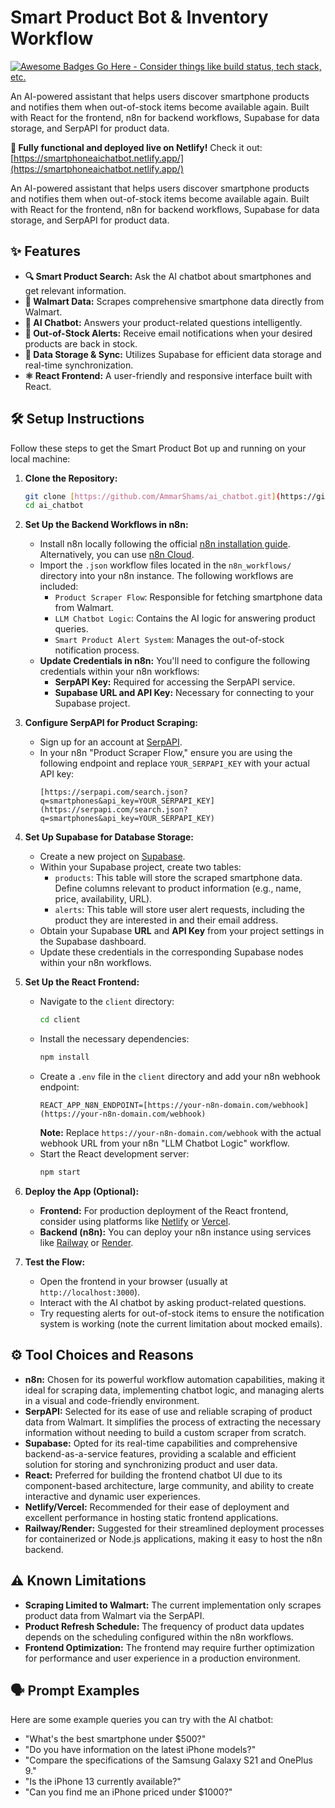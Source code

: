 # Smart Product Bot & Inventory Workflow

[![Awesome Badges Go Here - Consider things like build status, tech stack, etc.](https://img.shields.io/badge/Awesome-Badge-brightgreen)](https://shields.io/)

An AI-powered assistant that helps users discover smartphone products and notifies them when out-of-stock items become available again. Built with React for the frontend, n8n for backend workflows, Supabase for data storage, and SerpAPI for product data.

**🚀 Fully functional and deployed live on Netlify!** Check it out: [https://smartphoneaichatbot.netlify.app/](https://smartphoneaichatbot.netlify.app/)

An AI-powered assistant that helps users discover smartphone products and notifies them when out-of-stock items become available again. Built with React for the frontend, n8n for backend workflows, Supabase for data storage, and SerpAPI for product data.


## ✨ Features

* **🔍 Smart Product Search:** Ask the AI chatbot about smartphones and get relevant information.
* **🛒 Walmart Data:** Scrapes comprehensive smartphone data directly from Walmart.
* **🤖 AI Chatbot:** Answers your product-related questions intelligently.
* **📧 Out-of-Stock Alerts:** Receive email notifications when your desired products are back in stock.
* **💾 Data Storage & Sync:** Utilizes Supabase for efficient data storage and real-time synchronization.
* **⚛️ React Frontend:** A user-friendly and responsive interface built with React.

## 🛠️ Setup Instructions

Follow these steps to get the Smart Product Bot up and running on your local machine:

1.  **Clone the Repository:**
    ```bash
    git clone [https://github.com/AmmarShams/ai_chatbot.git](https://github.com/AmmarShams/ai_chatbot.git)
    cd ai_chatbot
    ```

2.  **Set Up the Backend Workflows in n8n:**
    * Install n8n locally following the official [n8n installation guide](https://docs.n8n.io/getting-started/). Alternatively, you can use [n8n Cloud](https://n8n.cloud/).
    * Import the `.json` workflow files located in the `n8n_workflows/` directory into your n8n instance. The following workflows are included:
        * `Product Scraper Flow`: Responsible for fetching smartphone data from Walmart.
        * `LLM Chatbot Logic`: Contains the AI logic for answering product queries.
        * `Smart Product Alert System`: Manages the out-of-stock notification process.
    * **Update Credentials in n8n:** You'll need to configure the following credentials within your n8n workflows:
        * **SerpAPI Key:** Required for accessing the SerpAPI service.
        * **Supabase URL and API Key:** Necessary for connecting to your Supabase project.

3.  **Configure SerpAPI for Product Scraping:**
    * Sign up for an account at [SerpAPI](https://serpapi.com/).
    * In your n8n "Product Scraper Flow," ensure you are using the following endpoint and replace `YOUR_SERPAPI_KEY` with your actual API key:
        ```
        [https://serpapi.com/search.json?q=smartphones&api_key=YOUR_SERPAPI_KEY](https://serpapi.com/search.json?q=smartphones&api_key=YOUR_SERPAPI_KEY)
        ```

4.  **Set Up Supabase for Database Storage:**
    * Create a new project on [Supabase](https://supabase.com/).
    * Within your Supabase project, create two tables:
        * `products`: This table will store the scraped smartphone data. Define columns relevant to product information (e.g., name, price, availability, URL).
        * `alerts`: This table will store user alert requests, including the product they are interested in and their email address.
    * Obtain your Supabase **URL** and **API Key** from your project settings in the Supabase dashboard.
    * Update these credentials in the corresponding Supabase nodes within your n8n workflows.

5.  **Set Up the React Frontend:**
    * Navigate to the `client` directory:
        ```bash
        cd client
        ```
    * Install the necessary dependencies:
        ```bash
        npm install
        ```
    * Create a `.env` file in the `client` directory and add your n8n webhook endpoint:
        ```
        REACT_APP_N8N_ENDPOINT=[https://your-n8n-domain.com/webhook](https://your-n8n-domain.com/webhook)
        ```
        **Note:** Replace `https://your-n8n-domain.com/webhook` with the actual webhook URL from your n8n "LLM Chatbot Logic" workflow.
    * Start the React development server:
        ```bash
        npm start
        ```

6.  **Deploy the App (Optional):**
    * **Frontend:** For production deployment of the React frontend, consider using platforms like [Netlify](https://www.netlify.com/) or [Vercel](https://vercel.com/).
    * **Backend (n8n):** You can deploy your n8n instance using services like [Railway](https://railway.app/) or [Render](https://render.com/).

7.  **Test the Flow:**
    * Open the frontend in your browser (usually at `http://localhost:3000`).
    * Interact with the AI chatbot by asking product-related questions.
    * Try requesting alerts for out-of-stock items to ensure the notification system is working (note the current limitation about mocked emails).

## ⚙️ Tool Choices and Reasons

* **n8n:** Chosen for its powerful workflow automation capabilities, making it ideal for scraping data, implementing chatbot logic, and managing alerts in a visual and code-friendly environment.
* **SerpAPI:** Selected for its ease of use and reliable scraping of product data from Walmart. It simplifies the process of extracting the necessary information without needing to build a custom scraper from scratch.
* **Supabase:** Opted for its real-time capabilities and comprehensive backend-as-a-service features, providing a scalable and efficient solution for storing and synchronizing product and user data.
* **React:** Preferred for building the frontend chatbot UI due to its component-based architecture, large community, and ability to create interactive and dynamic user experiences.
* **Netlify/Vercel:** Recommended for their ease of deployment and excellent performance in hosting static frontend applications.
* **Railway/Render:** Suggested for their streamlined deployment processes for containerized or Node.js applications, making it easy to host the n8n backend.

## ⚠️ Known Limitations

* **Scraping Limited to Walmart:** The current implementation only scrapes product data from Walmart via the SerpAPI.
* **Product Refresh Schedule:** The frequency of product data updates depends on the scheduling configured within the n8n workflows.
* **Frontend Optimization:** The frontend may require further optimization for performance and user experience in a production environment.

## 🗣️ Prompt Examples

Here are some example queries you can try with the AI chatbot:

* "What's the best smartphone under $500?"
* "Do you have information on the latest iPhone models?"
* "Compare the specifications of the Samsung Galaxy S21 and OnePlus 9."
* "Is the iPhone 13 currently available?"
* "Can you find me an iPhone priced under $1000?"
